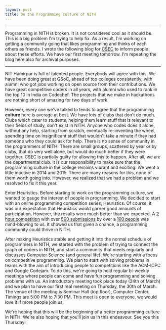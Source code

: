 ```yaml
---
layout: post
title: On the Programming Culture of NITH
---
```


----
Programming in NITH is broken. It is not considered cool as it should be. This is a big problem I'm trying to help fix. As a result, I'm working on getting a community going that likes programming and thinks of each others as friends. I wrote the following blog for [CSEC](http://csec.nith.ac.in/blog/2017/03/25/on-programming-culture.html) to inform people about these efforts. We have our first meeting tomorrow. I'm repeating the blog here also for archival purposes.

------

NIT Hamirpur is full of talented people. Everybody will agree with this. We have been doing
great at GSoC, ahead of top colleges consistently, with alumni who got jobs working on open source
from their contributions. We have great competitive coders in all years, with alumni who used to rank in the top 10 in India on Codechef. The projects that we make in hackathons are nothing short of amazing for two days of work.

However, every one we've talked to tends to agree that the programming **culture** here is average at best. We have lots of clubs that don't do much. Clubs which cater to students, helping them learn stuff that is relevant to their fields of study, don't exist in NITH. Anyone who codes does it alone, without any help, starting from scratch, eventually re-inventing the wheel, spending time on insignificant stuff that wouldn't take a minute if they had someone who they could ask for help. There is no sense of community in the programmers of NITH. There are small groups, scattered by year or by clubs, that do very well alone, but would do much better if they were together. CSEC is partially guilty for allowing this to happen. After all, we are the departmental club. It is our responsibility to make sure that the programming culture in the college remains vibrant and exciting. We went a little inactive in 2014 and 2015. There are many reasons for this, none of them worth going into. However, we realized that we had a problem and we resolved to fix it this year.

Enter Heuristics. Before starting to work on the programming culture, we wanted to gauge the interest of people in programming. We decided to start with an online programming competition series, Heuristics. Of course, it was our expectation that Heuristics would garner good amounts of participation. However, the results were much better than we expected. A [2 hour competition](https://www.hackerearth.com/challenge/college/csec-heuristics-1/) with over [500 submissions](https://www.hackerearth.com/challenge/college/csec-heuristics-1/analytics/) by over a [100 people](https://www.hackerearth.com/challenge/college/csec-heuristics-1/leaderboard/) was mind-blowing to us. It showed us that given a chance, a programming community could thrive in NITH.

After making Heuristics stable and getting it into the normal schedule of programmers in NITH, we started with the problem of trying to connect the graph of coders in NITH, and start a community that meets regularly and discusses Computer Science (and general life). We're starting with a focus on competitive programming. We plan to start with solving problems in teams with the aim of introducing people to competitions like the ACM-ICPC and Google Codejam. To do this, we're going to hold regular bi-weekly meetings where people can come and have fun programming and solving problems with us. An introductory meeting took place today (24th of March) and we plan to have our first real meeting on Thursday, the 30th of March. The venue of the meeting is Seminar Hall (top floor), Computer Center. Timings are 5:00 PM to 7:30 PM. This meet is open to everyone, we would love it if more people join us.

We're hoping that this will be the beginning of a better programming culture in NITH. We're also hoping that you'll join us in this endeavour. See you this Thursday!
